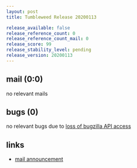 ```yaml
---
layout: post
title: Tumbleweed Release 20200113

release_available: false
release_reference_count: 0
release_reference_count_mail: 0
release_score: 99
release_stability_level: pending
release_version: 20200113
---
```


## mail (0:0)

no relevant mails

## bugs (0)

<!--more-->

no relevant bugs due to [loss of bugzilla API access](https://bugzilla.opensuse.org/show_bug.cgi?id=1157722)



## links

- [mail announcement](https://lists.opensuse.org/opensuse-factory/2020-01/msg00208.html)
